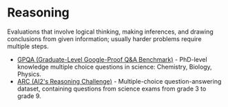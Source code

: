 # Reasoning

Evaluations that involve logical thinking, making inferences, and drawing conclusions from given information; usually harder problems require multiple steps.

- [GPQA (Graduate-Level Google-Proof Q&A Benchmark)](gpqa.md) - PhD-level knowledge multiple choice questions in science: Chemistry, Biology, Physics.
- [ARC (AI2's Reasoning Challenge)](arc.md) - Multiple-choice question-answering dataset, containing questions from science exams from grade 3 to grade 9.
